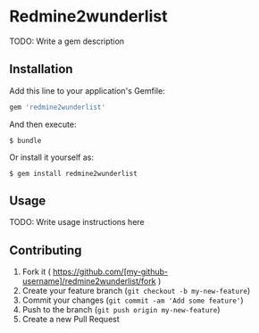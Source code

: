 # Redmine2wunderlist

TODO: Write a gem description

## Installation

Add this line to your application's Gemfile:

```ruby
gem 'redmine2wunderlist'
```

And then execute:

    $ bundle

Or install it yourself as:

    $ gem install redmine2wunderlist

## Usage

TODO: Write usage instructions here

## Contributing

1. Fork it ( https://github.com/[my-github-username]/redmine2wunderlist/fork )
2. Create your feature branch (`git checkout -b my-new-feature`)
3. Commit your changes (`git commit -am 'Add some feature'`)
4. Push to the branch (`git push origin my-new-feature`)
5. Create a new Pull Request

